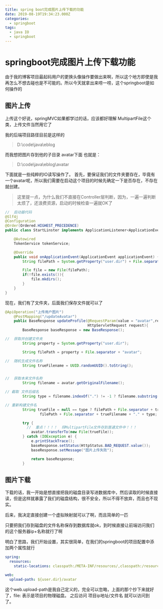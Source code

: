 ```yaml
---
title: spring boot完成图片上传下载的功能
date: 2019-08-19T19:34:23.000Z
categories:
  - springboot
tags:
  - java IO
  - springboot
---
```


# springboot完成图片上传下载功能

由于我的博客项目最起码用户的更换头像操作要做出来啊，所以这个地方即使是我再怎么不想去碰也是不可能的。所以今天就拿出来唠一唠，这个springboot是如何操作的

## 图片上传

上传这个好说，springMVC如果都学过的话，应该都好理解 MultipartFile这个类，上传文件当然用它了

我的后端项目路径目前是这样的

> D:\code\java\eblog

而我想把图片存到他的子目录 avatar下面 也就是：

> D:\code\java\eblog\avatar

下面就是一些纯粹的IO读写操作了。 首先，要保证我们的文件夹要存在，毕竟有一个avatar呢，所以我们需要在启动这个项目的时候先确定一下是否存在，不存在就创建。

> 这里提一点，为什么我们不直接在Controller层判断，因为，一遍一遍判断太烦了，还浪费资源，启动的时候检查一遍就OK了

```java
//  启动器代码
@Slf4j
@Configuration
@Order(Ordered.HIGHEST_PRECEDENCE)
public class StartLinster implements ApplicationListener<ApplicationEvent> {

    @Autowired
    TokenService tokenService;

    @Override
    public void onApplicationEvent(ApplicationEvent applicationEvent) {
        String filePath = System.getProperty("user.dir") + File.separator + "avatar";

        File file = new File(filePath);
        if(!file.exists()){
            file.mkdirs();
        }
    }
}
```

现在，我们有了文件夹，后面我们保存文件就可以了

```java
@ApiOperation("上传用户图片")
    @PostMapping("/updateAvatar")
    public BaseResponse updateProfile(@RequestParam(value = "avatar",required = true)MultipartFile avatar,
                                      HttpServletRequest request){
        BaseResponse baseResponse = new BaseResponse();

//  获取并创建文件夹
        String property = System.getProperty("user.dir");

        String filePath = property + File.separator + "avatar";

//  随机生成文件名称
        String trueFilename = UUID.randomUUID().toString();


//  获取本来文件名称
        String filename = avatar.getOriginalFilename();

// 截取 文件后缀名
        String type = filename.indexOf(".") != -1 ? filename.substring(filename.lastIndexOf(".")+1,filename.length()):null;

// 重新构建文件名
        String trueFile = null == type ? filePath + File.separator + trueFilename :
                filePath + File.separator + trueFilename + "." + type;

        try {
          //  重点！！！！  将MultipartFile文件存到普通文件中！！！
            avatar.transferTo(new File(trueFile));
        } catch (IOException e) {
            e.printStackTrace();
            baseResponse.setStatus(HttpStatus.BAD_REQUEST.value());
            baseResponse.setMessage("图片上传失败");

            return baseResponse;
        }
```

## 图片下载

下载的话，我一开始是想直接把我的磁盘目录写进数据库中，然后读取的时候直接读，但是这样就暴露了我们的磁盘结构，很不安全，所以不得不放弃，而且也不现实。

后来，我决定直接创建一个虚拟映射就可以了啊，而且简单的一匹

只要把我们存到磁盘的文件名称保存到数据库就ok，到时候直接让前端访问我们的这个服务器ip+名称就行了啊

明白了思路，我们开始设置，其实很简单，在我们的springboot的项目配置中添加两个属性就行

```yaml
spring:
  resources:
    static-locations: classpath:/META-INF/resources/,classpath:/resources/, classpath:/static/, classpath:/public/,file:${web.upload-path}

web:
  upload-path: ${user.dir}/avatar
```

这个web.upload-path是我自己定义的，完全可以忽略，上面的那个抄下来就好了，file: 表示是项目的物理磁盘。 之后访问 项目ip地址/文件名 就可以访问到了。
